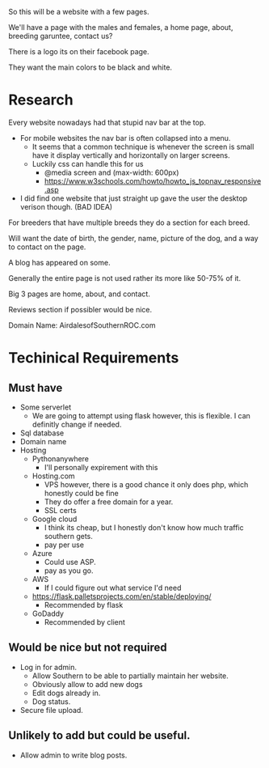 So this will be a website with a few pages.

We'll have a page with the males and females, a home page, about, breeding garuntee, contact us?

There is a logo its on their facebook page.

They want the main colors to be black and white.


# Research

Every website nowadays had that stupid nav bar at the top.
- For mobile websites the nav bar is often collapsed into a menu.
    - It seems that a common technique is whenever the screen is small have it display vertically and horizontally on larger screens.
    - Luckily css can handle this for us
        - @media screen and (max-width: 600px)
        - https://www.w3schools.com/howto/howto_js_topnav_responsive.asp
- I did find one website that just straight up gave the user the desktop verison though. (BAD IDEA)

For breeders that have multiple breeds they do a section for each breed.

Will want the date of birth, the gender, name, picture of the dog, and a way to contact on the page.

A blog has appeared on some.

Generally the entire page is not used rather its more like 50-75% of it.

Big 3 pages are home, about, and contact.

Reviews section if possibler would be nice.

Domain Name: AirdalesofSouthernROC.com



# Techinical Requirements
## Must have
- Some serverlet
    - We are going to attempt using flask however, this is flexible. I can definitly change if needed.
- Sql database
- Domain name
- Hosting 
    - Pythonanywhere
        - I'll personally expirement with this
    - Hosting.com
        - VPS however, there is a good chance it only does php, which honestly could be fine
        - They do offer a free domain for a year.
        - SSL certs
    - Google cloud
        - I think its cheap, but I honestly don't know how much traffic southern gets.
        - pay per use
    - Azure
        - Could use ASP.
        - pay as you go.
    - AWS
        - If I could figure out what service I'd need
    - https://flask.palletsprojects.com/en/stable/deploying/
        - Recommended by flask
    - GoDaddy
        - Recommended by client


## Would be nice but not required
- Log in for admin.
    - Allow Southern to be able to partially maintain her website.
    - Obviously allow to add new dogs
    - Edit dogs already in.
    - Dog status.
- Secure file upload.

## Unlikely to add but could be useful.
- Allow admin to write blog posts.

